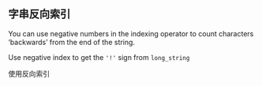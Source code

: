 ## 字串反向索引

You can use negative numbers in the indexing operator to count characters ‘backwards’ from the end of the string.  
  
Use negative index to get the `'!'` sign from `long_string`   

<div class='hint'>
使用反向索引
</div>
